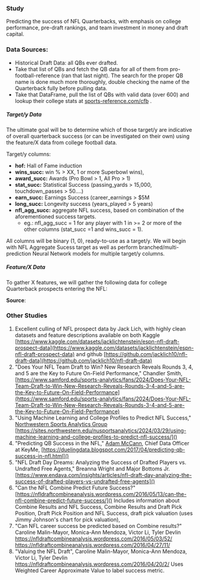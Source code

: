 ### Study

Predicting the success of NFL Quarterbacks, with emphasis on college performance, pre-draft rankings, and team investment in money and draft capital.

### Data Sources:

* Historical Draft Data: all QBs ever drafted.
* Take that list of QBs and fetch the QB data for all of them from pro-football-reference (ran that last night).  The search for the proper QB name is done much more thoroughly, double checking the name of the Quarterback fully before pulling data.
* Take that DataFrame, pull the list of QBs with valid data (over 600) and lookup their college stats at [sports-reference.com/cfb](http://sports-reference.com/cfb)  .



##### Target/y Data

The ultimate goal will be to determine which of those target/y are indicative of overall quarterback success (or can be investigated on their own) using the feature/X data from college football data.

Target/y columns:

* **hof:** Hall of Fame induction
* **wins_succ:** win % > XX, 1 or more Superbowl wins),
* **award_succ:** Awards (Pro Bowl > 1, All Pro > 1)
* **stat_succ:** Statistical Success (passing_yards > 15,000, touchdown_passes > 50....)
* **earn_succ:** Earnings Success (career_earnings > $5M
* **long_succ:** Longevity success (years_played > 5 years)
* **nfl_agg_succ:** aggregate NFL success, based on combination of the aforementioned success targets.
  * eg.: nfl_agg_succ = 1 for any player with 1 in >= 2 or more of the other columns (stat_succ =1 and wins_succ = 1).

All columns will be binary (1, 0), ready-to-use as a target/y.  We will begin with NFL Aggregate Sucess target as well as perform branched/multi-prediction Neural Network models for multiple target/y columns.

##### Feature/X Data

To gather X features, we will gather the following data for college Quarterback prospects entering the NFL:

**Source**:

### Other Studies

1. Excellent culling of NFL prospect data by Jack Lich, with highly clean datasets and feature descriptions available on both Kaggle [https://www.kaggle.com/datasets/jacklichtenstein/espn-nfl-draft-prospect-data](https://www.kaggle.com/datasets/jacklichtenstein/espn-nfl-draft-prospect-data) and github [https://github.com/jacklich10/nfl-draft-data](https://github.com/jacklich10/nfl-draft-data)
2. "Does Your NFL Team Draft to Win? New Research Reveals Rounds 3, 4, and 5 are the Key to Future On-Field Performance," Chandler Smith, [https://www.samford.edu/sports-analytics/fans/2024/Does-Your-NFL-Team-Draft-to-Win-New-Research-Reveals-Rounds-3-4-and-5-are-the-Key-to-Future-On-Field-Performance](https://www.samford.edu/sports-analytics/fans/2024/Does-Your-NFL-Team-Draft-to-Win-New-Research-Reveals-Rounds-3-4-and-5-are-the-Key-to-Future-On-Field-Performance)
3. "Using Machine Learning and College Profiles to Predict NFL Success," [Northwestern Sports Analytics Group](https://sites.northwestern.edu/nusportsanalytics/ "Northwestern Sports Analytics Group") [https://sites.northwestern.edu/nusportsanalytics/2024/03/29/using-machine-learning-and-college-profiles-to-predict-nfl-success/]()
4. "Predicting QB Success in the NFL," [Adam McCann](https://www.linkedin.com/in/adam-mccann-bb94774/), Chief Data Officer at KeyMe, [https://duelingdata.blogspot.com/2017/04/predicting-qb-success-in-nfl.html]()
5. "NFL Draft Day Dreams: Analyzing the Success of Drafted Players vs. Undrafted Free Agents," Breanna Wright and Major Bottoms Jr. [https://www.endava.com/insights/articles/nfl-draft-day-analyzing-the-success-of-drafted-players-vs-undrafted-free-agents]()
6. "Can the NFL Combine Predict Future Success?"  [https://nfldraftcombineanalysis.wordpress.com/2016/05/13/can-the-nfl-combine-predict-future-success/]()  Includes information about Combine Results and NFL Success, Combine Results and Draft Pick Position, Draft Pick Position and NFL Success, draft pick valuation (uses Jimmy Johnson's chart for pick valuation),
7. "Can NFL career success be predicted based on Combine results?" Caroline Malin-Mayor, Monica-Ann Mendoza, Victor Li, Tyler Devlin https://nfldraftcombineanalysis.wordpress.com/2016/05/03/52/  https://nfldraftcombineanalysis.wordpress.com/2016/04/27/11/
8. "Valuing the NFL Draft", Caroline Malin-Mayor, Monica-Ann Mendoza, Victor Li, Tyler Devlin https://nfldraftcombineanalysis.wordpress.com/2016/04/20/2/  Uses Weighted Career Approximate Value to label success metric.
